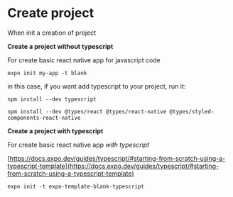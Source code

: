 # Create project

When init a creation of project 

**Create a project without typescript**

For create basic react native app for javascript code

```
expo init my-app -t blank
```

in this case, if you want add typescript to your project, run it:

```
npm install --dev typescript
```

```
npm install --dev @types/react @types/react-native @types/styled-components-react-native
```


**Create a project with typescript**

For create basic react native app *with typescript*

[https://docs.expo.dev/guides/typescript/#starting-from-scratch-using-a-typescript-template](https://docs.expo.dev/guides/typescript/#starting-from-scratch-using-a-typescript-template)

```
expo init -t expo-template-blank-typescript
```

